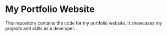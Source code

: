 # My Portfolio Website

This repository contains the code for my portfolio website. It showcases my projects and skills as a developer.
